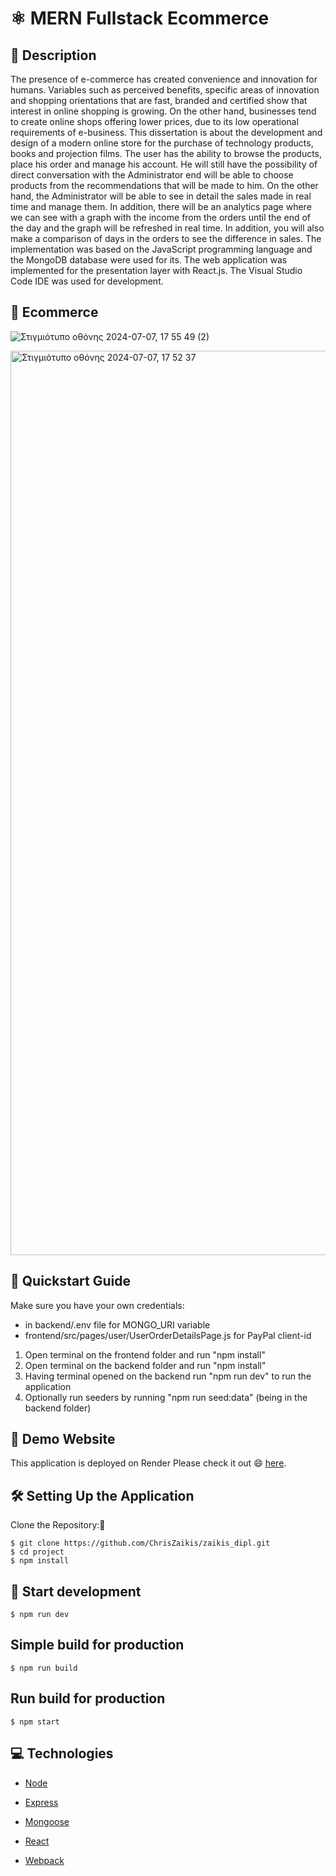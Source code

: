 
# :atom_symbol: MERN  Fullstack Ecommerce

## :ledger: Description

The presence of e-commerce has created convenience and innovation for humans. Variables such as perceived benefits, 
specific areas of innovation and shopping orientations that are fast, branded and certified show that interest in online shopping is growing. 
On the other hand, businesses tend to create online shops offering lower prices, due to its low operational requirements of e-business.
This dissertation is about the development and design of a modern online store for the purchase of technology products, books and projection films.
The user has the ability to browse the products, place his order and manage his account. 
He will still have the possibility of direct conversation with the Administrator end will be able to choose products from the recommendations that will be made to him. On the other hand,
the Administrator will be able to see in detail the sales made in real time and manage them. In addition, 
there will be an analytics page where we can see with a graph with the income from the orders until the end of the day and the graph will be refreshed in real time.
In addition, you will also make a comparison of days in the orders to see the difference in sales.
The implementation was based on the JavaScript programming language and the MongoDB database were used for its.
The web application was implemented for the presentation layer with React.js. The Visual Studio Code IDE was used for development.

## :shopping_cart: Ecommerce
![Στιγμιότυπο οθόνης 2024-07-07, 17 55 49 (2)](https://github.com/ChrisZaikis/zaikis_dipl/assets/171047564/71b52b7e-191f-4b33-bfa7-20306a72874b)

<img width="1447" alt="Στιγμιότυπο οθόνης 2024-07-07, 17 52 37" src="https://github.com/ChrisZaikis/zaikis_dipl/assets/171047564/0565ff94-e9ce-4fa6-af14-1d4cc9f5b79a">


## :construction_worker: Quickstart Guide

Make sure you have your own credentials:
 - in backend/.env file for MONGO_URI variable
 - frontend/src/pages/user/UserOrderDetailsPage.js for PayPal client-id

1. Open terminal on the frontend folder and run "npm install"
2. Open terminal on the backend folder and run "npm install"
3. Having terminal opened on the backend run "npm run dev" to run the application
4. Optionally run seeders by running "npm run seed:data" (being in the backend folder)


## :eyes: Demo Website

This application is deployed on Render Please check it out :smile: [here](https://frontend-obqs.onrender.com/).
## :hammer_and_wrench: Setting Up the Application

 Clone the Repository::octopus:

```
$ git clone https://github.com/ChrisZaikis/zaikis_dipl.git
$ cd project
$ npm install
```

## :star2: Start development

```
$ npm run dev
```

## Simple build for production

```
$ npm run build
```

## Run build for production

```
$ npm start
```


## :computer: Technologies

- [Node](https://nodejs.org/en/)

- [Express](https://expressjs.com/)

- [Mongoose](https://mongoosejs.com/)

- [React](https://reactjs.org/)

- [Webpack](https://webpack.js.org/)



